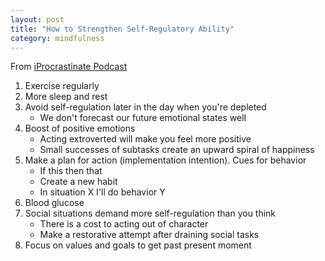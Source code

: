 ```yaml
---
layout: post
title: "How to Strengthen Self-Regulatory Ability"
category: mindfulness
---
```


From [iProcrastinate Podcast](http://iprocrastinate.libsyn.com/successful_self_regulation_is_key)

1. Exercise regularly
2. More sleep and rest
3. Avoid self-regulation later in the day when you're depleted
	- We don't forecast our future emotional states well
4. Boost of positive emotions
	- Acting extroverted will make you feel more positive
	- Small successes of subtasks create an upward spiral of happiness
5. Make a plan for action (implementation intention). Cues for behavior
	- If this then that
	- Create a new habit
	- In situation X I'll do behavior Y
6. Blood glucose
7. Social situations demand more self-regulation than you think
	- There is a cost to acting out of character
	- Make a restorative attempt after draining social tasks
8. Focus on values and goals to get past present moment